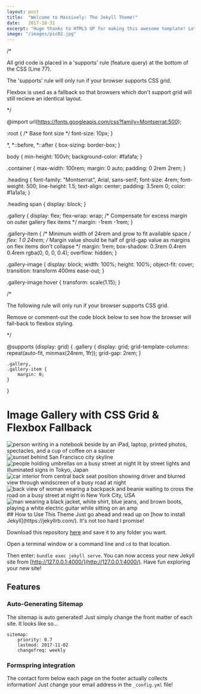 ```yaml
---
layout: post
title:  "Welcome to Massively: The Jekyll Theme!"
date:   2017-10-31
excerpt: "Huge thanks to HTML5 UP for making this awesome template! Let's see what it can do"
image: "/images/pic02.jpg"
---
```

/*

All grid code is placed in a 'supports' rule (feature query) at the bottom of the CSS (Line 77). 
        
The 'supports' rule will only run if your browser supports CSS grid.

Flexbox is used as a fallback so that browsers which don't support grid will still recieve an identical layout.

*/

@import url(https://fonts.googleapis.com/css?family=Montserrat:500);

:root {
	/* Base font size */
	font-size: 10px;
}

*,
*::before,
*::after {
	box-sizing: border-box;
}

body {
	min-height: 100vh;
	background-color: #fafafa;
}

.container {
	max-width: 100rem;
	margin: 0 auto;
	padding: 0 2rem 2rem;
}

.heading {
	font-family: "Montserrat", Arial, sans-serif;
	font-size: 4rem;
	font-weight: 500;
	line-height: 1.5;
	text-align: center;
	padding: 3.5rem 0;
	color: #1a1a1a;
}

.heading span {
	display: block;
}

.gallery {
	display: flex;
	flex-wrap: wrap;
	/* Compensate for excess margin on outer gallery flex items */
	margin: -1rem -1rem;
}

.gallery-item {
	/* Minimum width of 24rem and grow to fit available space */
	flex: 1 0 24rem;
	/* Margin value should be half of grid-gap value as margins on flex items don't collapse */
	margin: 1rem;
	box-shadow: 0.3rem 0.4rem 0.4rem rgba(0, 0, 0, 0.4);
	overflow: hidden;
}

.gallery-image {
	display: block;
	width: 100%;
	height: 100%;
	object-fit: cover;
	transition: transform 400ms ease-out;
}

.gallery-image:hover {
	transform: scale(1.15);
}

/*

The following rule will only run if your browser supports CSS grid.

Remove or comment-out the code block below to see how the browser will fall-back to flexbox styling. 

*/

@supports (display: grid) {
	.gallery {
		display: grid;
		grid-template-columns: repeat(auto-fit, minmax(24rem, 1fr));
		grid-gap: 2rem;
	}

	.gallery,
	.gallery-item {
		margin: 0;
	}
}

<div class="container">

<h1 class="heading">Image Gallery with CSS Grid <span>& Flexbox Fallback</span></h1>

<div class="gallery">

<div class="gallery-item">
		<img class="gallery-image" src="https://images.u
		nsplash.com/photo-1515260268569-9271009adfdb?w=500&h=500&fit=crop" alt="person writing in a notebook beside by an iPad, laptop, printed photos, spectacles, and a cup of coffee on a saucer">
		</div>

<div class="gallery-item">
		<img class="gallery-image" src="https://images.u
		nsplash.com/photo-1515260268569-9271009adfdb?w=500&h=500&fit=crop" alt="sunset behind San Francisco city skyline">
		</div>

<div class="gallery-item">
		<img class="gallery-image" src="https://images.unsplash.com/photo-1506045412240-22980140a405?w=500&h=500&fit=crop" alt="people holding umbrellas on a busy street at night lit by street lights and illuminated signs in Tokyo, Japan">
		</div>

<div class="gallery-item">
		<img class="gallery-image" src="https://images.unsplash.com/photo-1514041181368-bca62cceffcd?w=500&h=500&fit=crop" alt="car interior from central back seat position showing driver and blurred view through windscreen of a busy road at night">
		</div>

<div class="gallery-item">
			<img class="gallery-image" src="https://images.unsplash.com/photo-1445810694374-0a94739e4a03?w=500&h=500&fit=crop" alt="back view of woman wearing a backpack and beanie waiting to cross the road on a busy street at night in New York City, USA">
	</div>

<div class="gallery-item">
		<img class="gallery-image" src="https://images.unsplash.com/photo-1486334803289-1623f249dd1e?w=500&h=500&fit=crop" alt="man wearing a black jacket, white shirt, blue jeans, and brown boots, playing a white electric guitar while sitting on an amp">
		</div>

</div>

</div>
## How to Use This Theme
Just go ahead and read up on [how to install Jekyll](https://jekyllrb.com/). It's not too hard I promise!

Download this repository [here](https://github.com/iwiedenm/jekyll-theme-massively) and save it to any folder you want.

Open a terminal window or a command line and ```cd``` to that location.

Then enter: ```bundle exec jekyll serve```. You can now access your new Jekyll site from [http://127.0.0.1:4000/](http://127.0.0.1:4000/). Have fun exploring your new site!

## Features
### Auto-Generating Sitemap
The sitemap is auto generated! Just simply change the front matter of each site. It looks like so...
```
sitemap:
    priority: 0.7
    lastmod: 2017-11-02
    changefreq: weekly
```
### Formspring integration
The contact form below each page on the footer actually collects information! Just change your email address in the ```_config.yml``` file!
